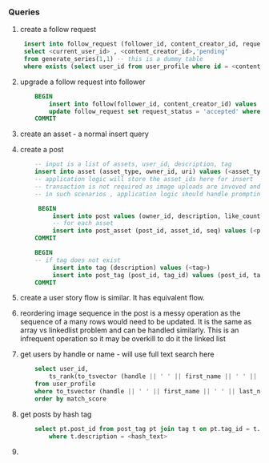 ### Queries

1. create a follow request

   ```sql
    insert into follow_request (follower_id, content_creator_id, request_status)
    select <current_user_id> , <content_creator_id>,'pending'
    from generate_series(1,1) -- this is a dummy table
    where exists (select user_id from user_profile where id = <content_creator_id> and visibility = 'private')
   ```

2. upgrade a follow request into follower
   ```sql
       BEGIN
           insert into follow(follower_id, content_creator_id) values (<current_id>, <content_creator_id>)
           update follow_request set request_status = 'accepted' where follower_id = <current_user_id> and content_creator_id = <content_creator_id>
       COMMIT
   ```
3. create an asset - a normal insert query
4. create a post

   ```sql
       -- input is a list of assets, user_id, description, tag
       insert into asset (asset_type, owner_id, uri) values (<asset_type>, <user_id>, <uri>)
       -- application logic will store the asset_ids here for insert
       -- transaction is not required as image uploads are invoved and an asset could may be skipped or not created
       -- in such scenarios , application logic should handle prompting the user to proceed or retry.

        BEGIN
            insert into post values (owner_id, description, like_count) values (<user_id>, <description>, 0)
            -- for each asset
            insert into post_asset (post_id, asset_id, seq) values (<post_id>, <asset_id>, <array_index>)
       COMMIT

       BEGIN
       -- if tag does not exist
            insert into tag (description) values (<tag>)
            insert into post_tag (post_id, tag_id) values (post_id, tag_id)
       COMMIT
   ```

5. create a user story flow is similar. It has equivalent flow.
6. reordering image sequence in the post is a messy operation as the sequence of a many rows would need to be updated. It is the same as array vs linkedlist
   problem and can be handled similarly. This is an infrequent operation so it may be overkill to do it the linked list
7. get users by handle or name - will use full text search here
    ```sql
        select user_id, 
            ts_rank(to_tsvector (handle || ' ' || first_name || ' ' || last_name), websearch_to_tsquery(<search_text>)) match_score
        from user_profile 
        where to_tsvector (handle || ' ' || first_name || ' ' || last_name) @@websearch_to_tsquery(<search_text>)
        order by match_score
    ```
8. get posts by hash tag 
    ```sql
        select pt.post_id from post_tag pt join tag t on pt.tag_id = t.tag_id 
            where t.description = <hash_text>
    ```
9. 
